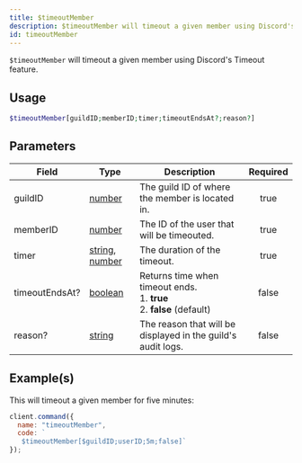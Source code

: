 ```yaml
---
title: $timeoutMember
description: $timeoutMember will timeout a given member using Discord's Timeout feature.
id: timeoutMember
---
```


`$timeoutMember` will timeout a given member using Discord's Timeout feature.

## Usage

```php
$timeoutMember[guildID;memberID;timer;timeoutEndsAt?;reason?]
```

## Parameters

| Field          | Type                                                                                                                                                                                                 | Description                                                                      | Required |
| -------------- | ---------------------------------------------------------------------------------------------------------------------------------------------------------------------------------------------------- | -------------------------------------------------------------------------------- | :------: |
| guildID        | [number](https://developer.mozilla.org/en-US/docs/Web/JavaScript/Reference/Global_Objects/Number)                                                                                                    | The guild ID of where the member is located in.                                  |   true   |
| memberID       | [number](https://developer.mozilla.org/en-US/docs/Web/JavaScript/Reference/Global_Objects/Number)                                                                                                    | The ID of the user that will be timeouted.                                       |   true   |
| timer          | [string](https://developer.mozilla.org/en-US/docs/Web/JavaScript/Reference/Global_Objects/String), [number](https://developer.mozilla.org/en-US/docs/Web/JavaScript/Reference/Global_Objects/Number) | The duration of the timeout.                                                     |   true   |
| timeoutEndsAt? | [boolean](https://developer.mozilla.org/en-US/docs/Web/JavaScript/Reference/Global_Objects/Boolean)                                                                                                  | Returns time when timeout ends. <br /> 1. **true** <br /> 2. **false** (default) |  false   |
| reason?        | [string](https://developer.mozilla.org/en-US/docs/Web/JavaScript/Reference/Global_Objects/String)                                                                                                    | The reason that will be displayed in the guild's audit logs.                     |  false   |

## Example(s)

This will timeout a given member for five minutes:

```javascript
client.command({
  name: "timeoutMember",
  code: `
   $timeoutMember[$guildID;userID;5m;false]`
});
```
